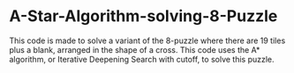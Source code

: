 # A-Star-Algorithm-solving-8-Puzzle

This code is made to solve a variant of the 8-puzzle where there are 19 tiles plus a blank, arranged in the shape of a cross.
This code uses the A* algorithm, or Iterative Deepening Search with cutoff, to solve this puzzle.
